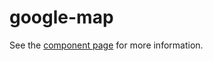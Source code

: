 google-map
==========

See the [component page](http://polymerlabs.github.io/google-map) for more information.

